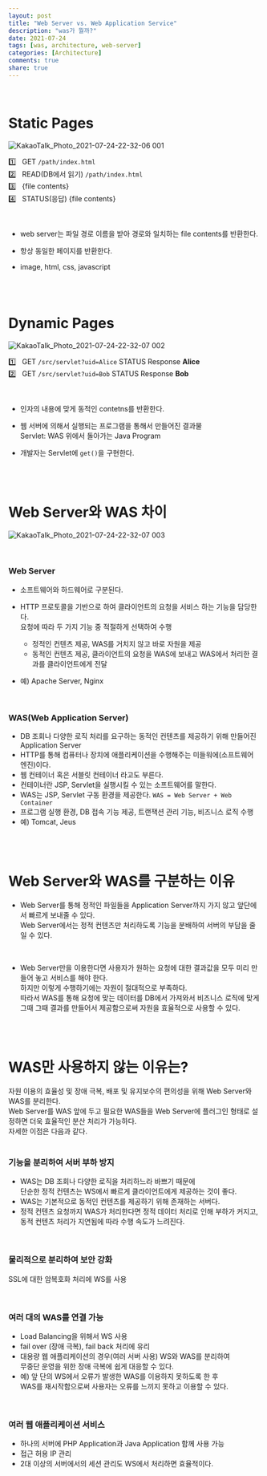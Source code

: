 ```yaml
---
layout: post   
title: "Web Server vs. Web Application Service"      
description: "was가 뭘까?"  
date: 2021-07-24  
tags: [was, architecture, web-server]  
categories: [Architecture]  
comments: true  
share: true  
---  
```


<br />   


# Static Pages             

![KakaoTalk_Photo_2021-07-24-22-32-06 001](https://user-images.githubusercontent.com/33855307/126870006-00b0a463-1db2-414e-8d91-0408ad12ceb5.jpeg)    

1️⃣ &nbsp; GET `/path/index.html`        
2️⃣ &nbsp; READ(DB에서 읽기) `/path/index.html`       
3️⃣ &nbsp; {file contents}    
4️⃣ &nbsp; STATUS(응답) {file contents}    

<br />  

* web server는 파일 경로 이름을 받아 경로와 일치하는 file contents를 반환한다.    

* 항상 동일한 페이지를 반환한다.   

* image, html, css, javascript   

<br />            
<br />       

# Dynamic Pages   

![KakaoTalk_Photo_2021-07-24-22-32-07 002](https://user-images.githubusercontent.com/33855307/126870005-c825dcaa-d39b-46e5-8b8a-b75837d344c2.jpeg)       

1️⃣ &nbsp; GET `/src/servlet?uid=Alice` STATUS Response **Alice**      
2️⃣ &nbsp; GET `/src/servlet?uid=Bob` STATUS Response **Bob**      


<br />   

* 인자의 내용에 맞게 동적인 contetns를 반환한다.     

* 웹 서버에 의해서 실행되는 프로그램을 통해서 만들어진 결과물     
Servlet: WAS 위에서 돌아가는 Java Program      


* 개발자는 Servlet에 `get()`을 구현한다.   


<br />  
<br />  


# Web Server와 WAS 차이   

![KakaoTalk_Photo_2021-07-24-22-32-07 003](https://user-images.githubusercontent.com/33855307/126870004-f24254b3-ff05-4437-8ae8-44ac28f0028b.jpeg)   

<br />    

### Web Server   
* 소프트웨어와 하드웨어로 구분된다.   
* HTTP 프로토콜을 기반으로 하여 클라이언트의 요청을 서비스 하는 기능을 담당한다.    
요청에 따라 두 가지 기능 중 적절하게 선택하여 수행   
    - 정적인 컨텐츠 제공, WAS를 거치지 않고 바로 자원을 제공   
    - 동적인 컨텐츠 제공, 클라이언트의 요청을 WAS에 보내고 WAS에서 처리한 결과를 클라이언트에게 전달   
    
* 예) Apache Server, Nginx   

<br />    

### WAS(Web Application Server)     
* DB 조회나 다양한 로직 처리를 요구하는 동적인 컨텐츠를 제공하기 위해 만들어진 Application Server  
* HTTP를 통해 컴퓨터나 장치에 애플리케이션을 수행해주는 미들워에(소프트웨어 엔진)이다.  
* 웹 컨테이너 혹은 서블릿 컨테이너 라고도 부른다.  
* 컨테이너란 JSP, Servlet을 실행시킬 수 있는 소프트웨어를 말한다.    
* WAS는 JSP, Servlet 구동 환경을 제공한다.  `WAS = Web Server + Web Container`    
* 프로그램 실행 환경, DB 접속 기능 제공, 트랜잭션 관리 기능, 비즈니스 로직 수행   
* 예) Tomcat, Jeus   

<br />    
<br />    

# Web Server와 WAS를 구분하는 이유   

* Web Server를 통해 정적인 파일들을 Application Server까지 가지 않고 앞단에서 빠르게 보내줄 수 있다.  
  Web Server에서는 정적 컨텐츠만 처리하도록 기능을 분배하여 서버의 부담을 줄일 수 있다.  
<br />   
  
* Web Server만을 이용한다면 사용자가 원하는 요청에 대한 결과값을 모두 미리 만들어 놓고 서비스를 해야 한다.  
하지만 이렇게 수행하기에는 자원이 절대적으로 부족하다.  
따라서 WAS를 통해 요청에 맞는 데이터를 DB에서 가져와서 비즈니스 로직에 맞게   
그때 그때 결과를 만들어서 제공함으로써 자원을 효율적으로 사용할 수 있다.  

<br />   
<br />   

# WAS만 사용하지 않는 이유는?   
자원 이용의 효율성 및 장애 극복, 배포 및 유지보수의 편의성을 위해 Web Server와 WAS를 분리한다.  
Web Server를 WAS 앞에 두고 필요한 WAS들을 Web Server에 플러그인 형태로 설정하면 더욱 효율적인 분산 처리가 가능하다.  
자세한 이점은 다음과 같다.     
<br />    



### 기능을 분리하여 서버 부하 방지    
* WAS는 DB 조회나 다양한 로직을 처리하느라 바쁘기 때문에     
  단순한 정적 컨텐츠는 WS에서 빠르게 클라이언트에게 제공하는 것이 좋다.        
* WAS는 기본적으로 동적인 컨텐츠를 제공하기 위해 존재하는 서버다.       
* 정적 컨텐츠 요청까지 WAS가 처리한다면 정적 데이터 처리로 인해 부하가 커지고,     
  동적 컨텐츠 처리가 지연됨에 따라 수행 속도가 느려진다.        

<br />      

### 물리적으로 분리하여 보안 강화     
SSL에 대한 암복호화 처리에 WS를 사용       

<br />    

### 여러 대의 WAS를 연결 가능   
* Load Balancing을 위해서 WS 사용      
* fail over (장애 극복), fail back 처리에 유리      
* 대용량 웹 애플리케이션의 경우(여러 서버 사용) WS와 WAS를 분리하여    
  무중단 운영을 위한 장애 극복에 쉽게 대응할 수 있다.        
* 예) 앞 단의 WS에서 오류가 발생한 WAS를 이용하지 못하도록 한 후     
  WAS를 재시작함으로써 사용자는 오류를 느끼지 못하고 이용할 수 있다.       

<br />    

### 여러 웹 애플리케이션 서비스            
* 하나의 서버에 PHP Application과 Java Application 함께 사용 가능     
* 접근 허용 IP 관리  
* 2대 이상의 서버에서의 세션 관리도 WS에서 처리하면 효율적이다.     

<br />  
